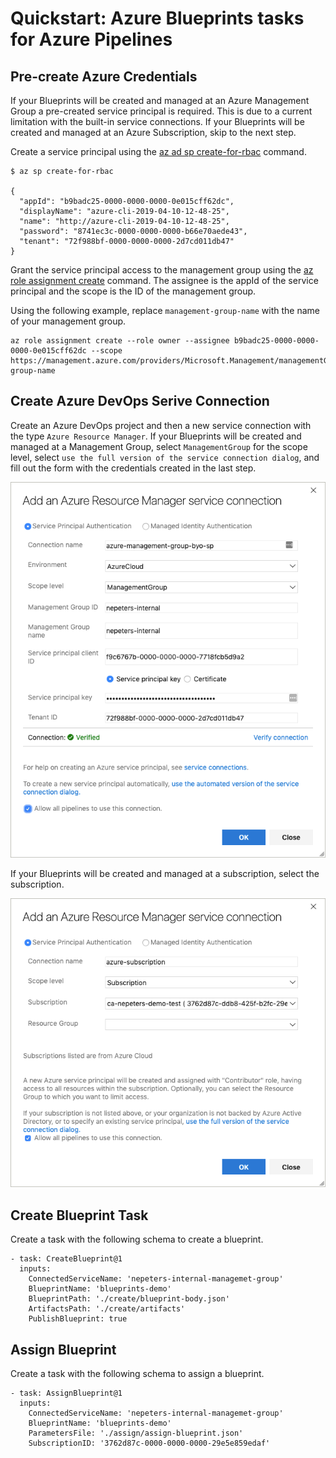 # Quickstart: Azure Blueprints tasks for Azure Pipelines

## Pre-create Azure Credentials

If your Blueprints will be created and managed at an Azure Management Group a pre-created service principal is required. This is due to a current limitation with the built-in service connections. If your Blueprints will be created and managed at an Azure Subscription, skip to the next step.

Create a service principal using the [az ad sp create-for-rbac](https://docs.microsoft.com/en-us/cli/azure/ad/sp?WT.mc_id=none-github-nepeters&view=azure-cli-latest#az-ad-sp-create-for-rbac) command.

```
$ az sp create-for-rbac

{
  "appId": "b9badc25-0000-0000-0000-0e015cff62dc",
  "displayName": "azure-cli-2019-04-10-12-48-25",
  "name": "http://azure-cli-2019-04-10-12-48-25",
  "password": "8741ec3c-0000-0000-0000-b66e70aede43",
  "tenant": "72f988bf-0000-0000-0000-2d7cd011db47"
}
```

Grant the service principal access to the management group using the [az role assignment create](https://docs.microsoft.com/en-us/cli/azure/role/assignment?WT.mc_id=none-github-nepeters&view=azure-cli-latest#az-role-assignment-create) command. The assignee is the appId of the service principal and the scope is the ID of the management group.

Using the following example, replace `management-group-name` with the name of your management group.

```
az role assignment create --role owner --assignee b9badc25-0000-0000-0000-0e015cff62dc --scope https://management.azure.com/providers/Microsoft.Management/managementGroups/management-group-name
```

## Create Azure DevOps Serive Connection

Create an Azure DevOps project and then a new service connection with the type `Azure Resource Manager`. If your Blueprints will be created and managed at a Management Group, select `ManagementGroup` for the scope level, select `use the full version of the service connection dialog`, and fill out the form with the credentials created in the last step.

![alt text](./images/mg-service-connection.png)

If your Blueprints will be created and managed at a subscription, select the subscription.

![alt text](./images/sub-service-connection.png)

## Create Blueprint Task

Create a task with the following schema to create a blueprint.

```
- task: CreateBlueprint@1
  inputs:
    ConnectedServiceName: 'nepeters-internal-managemet-group'
    BlueprintName: 'blueprints-demo'
    BlueprintPath: './create/blueprint-body.json'
    ArtifactsPath: './create/artifacts'
    PublishBlueprint: true
```

## Assign Blueprint

Create a task with the following schema to assign a blueprint.

```
- task: AssignBlueprint@1
  inputs:
    ConnectedServiceName: 'nepeters-internal-managemet-group'
    BlueprintName: 'blueprints-demo'
    ParametersFile: './assign/assign-blueprint.json'
    SubscriptionID: '3762d87c-0000-0000-0000-29e5e859edaf'
```